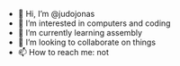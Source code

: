 - 👋 Hi, I’m @judojonas
- 👀 I’m interested in computers and coding
- 🌱 I’m currently learning assembly
- 💞️ I’m looking to collaborate on things
- 📫 How to reach me: not

<!---
judojonas/judojonas is a ✨ special ✨ repository because its `README.md` (this file) appears on your GitHub profile.
You can click the Preview link to take a look at your changes.
--->
